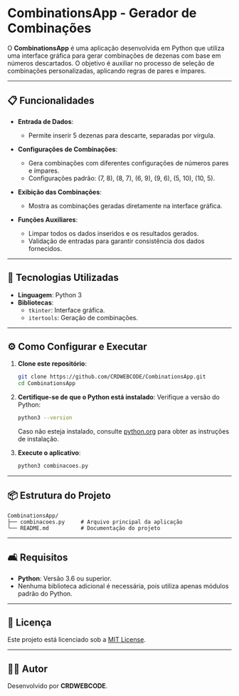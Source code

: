 # CombinationsApp - Gerador de Combinações

O **CombinationsApp** é uma aplicação desenvolvida em Python que utiliza uma interface gráfica para gerar combinações de dezenas com base em números descartados. O objetivo é auxiliar no processo de seleção de combinações personalizadas, aplicando regras de pares e ímpares.

---

## 📋 Funcionalidades

- **Entrada de Dados**:
  - Permite inserir 5 dezenas para descarte, separadas por vírgula.

- **Configurações de Combinações**:
  - Gera combinações com diferentes configurações de números pares e ímpares.
  - Configurações padrão: (7, 8), (8, 7), (6, 9), (9, 6), (5, 10), (10, 5).

- **Exibição das Combinações**:
  - Mostra as combinações geradas diretamente na interface gráfica.

- **Funções Auxiliares**:
  - Limpar todos os dados inseridos e os resultados gerados.
  - Validação de entradas para garantir consistência dos dados fornecidos.

---

## 🚀 Tecnologias Utilizadas

- **Linguagem**: Python 3
- **Bibliotecas**:
  - `tkinter`: Interface gráfica.
  - `itertools`: Geração de combinações.

---

## ⚙️ Como Configurar e Executar

1. **Clone este repositório**:
   ```bash
   git clone https://github.com/CRDWEBCODE/CombinationsApp.git
   cd CombinationsApp
   ```

2. **Certifique-se de que o Python está instalado**:
   Verifique a versão do Python:
   ```bash
   python3 --version
   ```
   Caso não esteja instalado, consulte [python.org](https://www.python.org/) para obter as instruções de instalação.

3. **Execute o aplicativo**:
   ```bash
   python3 combinacoes.py
   ```

---

## 📦 Estrutura do Projeto

```plaintext
CombinationsApp/
├── combinacoes.py     # Arquivo principal da aplicação
└── README.md          # Documentação do projeto
```

---

## 🛋️ Requisitos

- **Python**: Versão 3.6 ou superior.
- Nenhuma biblioteca adicional é necessária, pois utiliza apenas módulos padrão do Python.

---

## 🔖 Licença

Este projeto está licenciado sob a [MIT License](LICENSE).

---

## 🧑‍💻 Autor

Desenvolvido por **CRDWEBCODE**.

